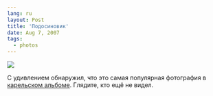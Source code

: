 ```yaml
---
lang: ru
layout: Post
title: 'Подосиновик'
date: Aug 7, 2007
tags:
  - photos
---
```


![](photo://Sapegin_Artem_20D_2007-07-11_400-0025)

С удивлением обнаружил, что это самая популярная фотография в [карельском альбоме](http://morning.photos/travel/kalevala "Фотографии из Калевалы"). Глядите, кто ещё не видел.
